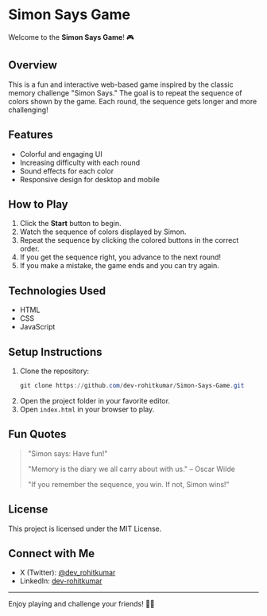# Simon Says Game

Welcome to the **Simon Says Game**! 🎮

## Overview
This is a fun and interactive web-based game inspired by the classic memory challenge "Simon Says." The goal is to repeat the sequence of colors shown by the game. Each round, the sequence gets longer and more challenging!

## Features
- Colorful and engaging UI
- Increasing difficulty with each round
- Sound effects for each color
- Responsive design for desktop and mobile

## How to Play
1. Click the **Start** button to begin.
2. Watch the sequence of colors displayed by Simon.
3. Repeat the sequence by clicking the colored buttons in the correct order.
4. If you get the sequence right, you advance to the next round!
5. If you make a mistake, the game ends and you can try again.

## Technologies Used
- HTML
- CSS
- JavaScript

## Setup Instructions
1. Clone the repository:
   ```powershell
   git clone https://github.com/dev-rohitkumar/Simon-Says-Game.git
   ```
2. Open the project folder in your favorite editor.
3. Open `index.html` in your browser to play.

## Fun Quotes
> "Simon says: Have fun!"
> 
> "Memory is the diary we all carry about with us." – Oscar Wilde
>
> "If you remember the sequence, you win. If not, Simon wins!"

## License
This project is licensed under the MIT License.

## Connect with Me
- X (Twitter): [@dev_rohitkumar](https://x.com/dev_rohitkumar)
- LinkedIn: [dev-rohitkumar](https://www.linkedin.com/in/dev-rohitkumar/)

---

Enjoy playing and challenge your friends! 🚦🧠
